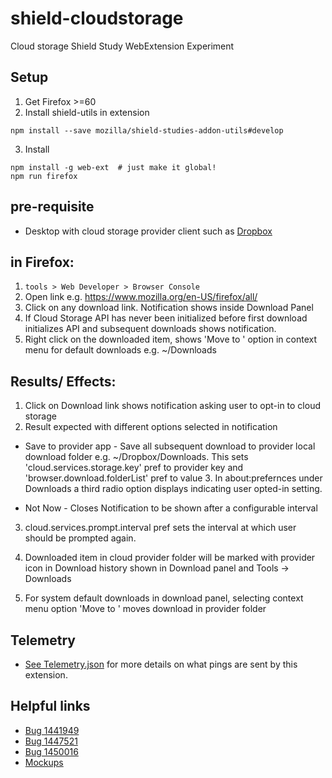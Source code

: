# shield-cloudstorage
Cloud storage Shield Study WebExtension Experiment

## Setup

1. Get Firefox >=60
2. Install shield-utils in extension

  ```
  npm install --save mozilla/shield-studies-addon-utils#develop
  ```

3. Install

  ```
  npm install -g web-ext  # just make it global!
  npm run firefox
  ```

## pre-requisite
- Desktop with cloud storage provider client such as [Dropbox](https://www.dropbox.com/install)

## in Firefox:

1. `tools > Web Developer > Browser Console`
2. Open link e.g. https://www.mozilla.org/en-US/firefox/all/
3. Click on any download link. Notification shows inside Download Panel
4. If Cloud Storage API has never been initialized before first download initializes API and subsequent downloads shows notification.
5. Right click on the downloaded item, shows 'Move to <provider>' option in context menu for default downloads e.g. ~/Downloads

## Results/ Effects:

1. Click on Download link shows notification asking user to opt-in to cloud storage
2. Result expected with different options selected in notification
* Save to provider app -  Save all subsequent download to provider local download folder e.g. ~/Dropbox/Downloads. This sets 'cloud.services.storage.key' pref to provider key and 'browser.download.folderList' pref to value 3. In about:prefernces under Downloads a third radio option displays indicating user opted-in setting.

* Not Now - Closes Notification to be shown after a configurable interval

3. cloud.services.prompt.interval pref sets the interval at which user should be prompted again.

4. Downloaded item in cloud provider folder will be marked with provider icon in Download history shown in Download panel and Tools -> Downloads

5. For system default downloads in download panel, selecting context menu option 'Move to <provider>' moves download in provider folder

## Telemetry
* [See Telemetry.json](docs/telemetry.json) for more details on what pings are sent by this extension.

## Helpful links
* [Bug 1441949](https://bugzilla.mozilla.org/show_bug.cgi?id=1441949)
* [Bug 1447521](https://bugzilla.mozilla.org/show_bug.cgi?id=1447521)
* [Bug 1450016](https://bugzilla.mozilla.org/show_bug.cgi?id=1450016)
* [Mockups](https://mozilla.invisionapp.com/share/PKFN61KFZ25#/screens/290895622)
